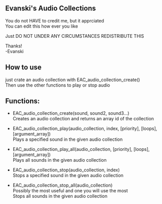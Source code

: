 ## Evanski's Audio Collections

You do not HAVE to credit me, but it apprciated  
You can edit this how ever you like  

Just DO NOT UNDER ANY CIRCUMSTANCES REDISTRIBUTE THIS  

Thanks!  
-Evanski


## How to use
just crate an audio collection with EAC_audio_collection_create()  
Then use the other functions to play or stop audio  


## Functions:

* EAC_audio_collection_create(sound, sound2, sound3...)  
Creates an audio collection and returns an array id of the collection  

* EAC_audio_collection_play(audio_collection, index, [priority], [loops], [argument_array])  
Plays a specified sound in the given audio collection  

* EAC_audio_collection_play_all(audio_collection, [priority], [loops], [argument_array])    
Plays all sounds in the given audio collection    

* EAC_audio_collection_stop(audio_collection, index)  
Stops a specified sound in the given audio collection  

* EAC_audio_collection_stop_all(audio_collection)  
Possibly the most useful and one you will use the most  
Stops all sounds in the given audio collection  